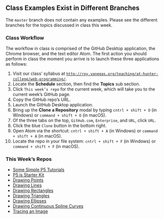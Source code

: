 ## Class Examples Exist in Different Branches
The `master` branch does not contain any examples. Please see the different branches for the topics discussed in class this week.

### Class Workflow
The workflow in class is comprised of the GitHub Desktop application, the Chrome browser, and the text editor Atom. The first action you should perform in class the moment you arrive is to launch these three applications as follows:

1. Visit our class’ syllabus at [`http://roy.vanegas.org/teaching/at-hunter-college/web-programming/`](http://roy.vanegas.org/teaching/at-hunter-college/web-programming/).
2. Locate the **Schedule** section, then find the **Topics** sub section.
3. Click `This week’s repo` for the current week, which will take you to the current week’s GitHub page.
4. Copy the GitHub repo’s URL.
5. Launch the GitHub Desktop application.
6. Bring up the **Clone a Repository** modal by typing `cntrl + shift + O` (in Windows) or `command + shift + O` (in macOS).
7. Of the three tabs on the top, `GitHub.com`, `Enterprise`, and `URL`, click `URL`.
8. Click the blue `Clone` button in the bottom right.
9. Open Atom via the shortcut: `cntrl + shift + A` (in Windows) or `command + shift + A` (in macOS).
10. Locate the repo in your file system: `cntrl + shift + F` (in Windows) or `command + shift + F` (in macOS).

### This Week’s Repos
* [Some Simple P5 Tutorials](http://code-warrior.github.io/tutorials/javascript/p5/index.html)
* [P5.js Starter Kit](https://github.com/code-warrior/p5-starter-kit)
* [Drawing Points](https://github.com/code-warrior/p5--drawing-points)
* [Drawing Lines](https://github.com/code-warrior/p5--drawing-lines)
* [Drawing Rectangles](https://github.com/code-warrior/p5--drawing-rectangles)
* [Drawing Triangles](https://github.com/code-warrior/p5--drawing-triangles)
* [Drawing Ellipses](https://github.com/code-warrior/p5--drawing-ellipses)
* [Drawing Continuous Spline Curves](https://github.com/code-warrior/p5--continuous-spline-curve)
* [Tracing an Image](https://github.com/code-warrior/tracing-an-image-using-p5js)
